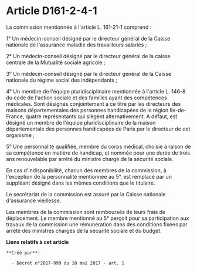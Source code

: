 # Article D161-2-4-1

La commission mentionnée à l'article L. 161-21-1 comprend :

1° Un médecin-conseil désigné par le directeur général de la Caisse nationale de l'assurance maladie des travailleurs
salariés ;

2° Un médecin-conseil désigné par le directeur général de la caisse centrale de la Mutualité sociale agricole ;

3° Un médecin-conseil désigné par le directeur général de la Caisse nationale du régime social des indépendants ;

4° Un membre de l'équipe pluridisciplinaire mentionnée à l'article L. 146-8 du code de l'action sociale et des familles ayant
des compétences médicales. Sont désignés conjointement à ce titre par les directeurs des maisons départementales des
personnes handicapées de la région Ile-de-France, quatre représentants qui siègent alternativement. A défaut, est désigné un
membre de l'équipe pluridisciplinaire de la maison départementale des personnes handicapées de Paris par le directeur de cet
organisme ;

5° Une personnalité qualifiée, membre du corps médical, choisie à raison de sa compétence en matière de handicap, et nommée
pour une durée de trois ans renouvelable par arrêté du ministre chargé de la sécurité sociale.

En cas d'indisponibilité, chacun des membres de la commission, à l'exception de la personnalité mentionnée au 5°, est
remplacé par un suppléant désigné dans les mêmes conditions que le titulaire.

Le secrétariat de la commission est assuré par la Caisse nationale d'assurance vieillesse.

Les membres de la commission sont remboursés de leurs frais de déplacement. Le membre mentionné au 5° perçoit pour sa
participation aux travaux de la commission une rémunération dans des conditions fixées par arrêté des ministres chargés de la
sécurité sociale et du budget.

**Liens relatifs à cet article**

	**Créé par**:

	  - Décret n°2017-999 du 10 mai 2017 - art. 1
